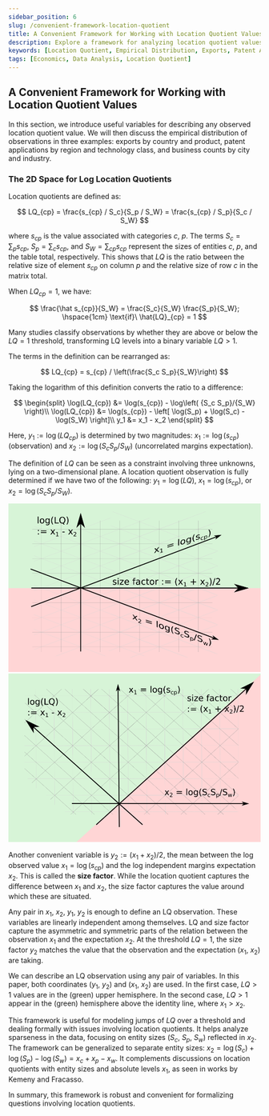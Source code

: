 ```yaml
---
sidebar_position: 6
slug: /convenient-framework-location-quotient
title: A Convenient Framework for Working with Location Quotient Values
description: Explore a framework for analyzing location quotient values, including empirical examples and a 2D space representation.
keywords: [Location Quotient, Empirical Distribution, Exports, Patent Applications, Business Counts]
tags: [Economics, Data Analysis, Location Quotient]
---
```


## A Convenient Framework for Working with Location Quotient Values

In this section, we introduce useful variables for describing any observed location quotient value. We will then discuss the empirical distribution of observations in three examples: exports by country and product, patent applications by region and technology class, and business counts by city and industry.

### The 2D Space for Log Location Quotients

Location quotients are defined as:

$$
LQ_{cp} = \frac{s_{cp} / S_c}{S_p / S_W} = \frac{s_{cp} / S_p}{S_c / S_W}
$$

where $s_{cp}$ is the value associated with categories $c$, $p$. The terms $S_c = \sum_p s_{cp}$, $S_p = \sum_c s_{cp}$, and $S_W = \sum_{cp} s_{cp}$ represent the sizes of entities $c$, $p$, and the table total, respectively. This shows that $LQ$ is the ratio between the relative size of element $s_{cp}$ on column $p$ and the relative size of row $c$ in the matrix total.

When $LQ_{cp} = 1$, we have:

$$
\frac{\hat s_{cp}}{S_W} = \frac{S_c}{S_W} \frac{S_p}{S_W}; \hspace{1cm} \text{if}\ \hat{LQ}_{cp} = 1    
$$

Many studies classify observations by whether they are above or below the $LQ = 1$ threshold, transforming LQ levels into a binary variable $LQ > 1$.

The terms in the definition can be rearranged as:

$$
LQ_{cp} = s_{cp} / \left(\frac{S_c S_p}{S_W}\right)
$$

Taking the logarithm of this definition converts the ratio to a difference:

$$
\begin{split}
\log(LQ_{cp}) &= \log(s_{cp}) - \log\left( {S_c S_p}/{S_W} \right)\\
\log(LQ_{cp}) &= \log(s_{cp}) - \left[ \log(S_p) + \log(S_c) - \log(S_W) \right]\\
y_1 &= x_1 - x_2
\end{split}
$$

Here, $y_1 := \log(LQ_{cp})$ is determined by two magnitudes: $x_1 := \log(s_{cp})$ (observation) and $x_2 := \log\left( {S_c S_p}/{S_W} \right)$ (uncorrelated margins expectation).

The definition of $LQ$ can be seen as a constraint involving three unknowns, lying on a two-dimensional plane. A location quotient observation is fully determined if we have two of the following: $y_1 = \log(LQ)$, $x_1 = \log(s_{cp})$, or $x_2 = \log\left( {S_c S_p}/{S_W} \right)$.

![Convenient coordinates for studying LQ values.](./figures/coords1_plot.png)
![Convenient coordinates for studying LQ values.](./figures/coords2_plot.png)

Another convenient variable is $y_2 := (x_1 + x_2) / 2$, the mean between the log observed value $x_1 = \log(s_{cp})$ and the log independent margins expectation $x_2$. This is called the **size factor**. While the location quotient captures the difference between $x_1$ and $x_2$, the size factor captures the value around which these are situated.

Any pair in $x_1$, $x_2$, $y_1$, $y_2$ is enough to define an LQ observation. These variables are linearly independent among themselves. LQ and size factor capture the asymmetric and symmetric parts of the relation between the observation $x_1$ and the expectation $x_2$. At the threshold $LQ = 1$, the size factor $y_2$ matches the value that the observation and the expectation ($x_1$, $x_2$) are taking.

We can describe an LQ observation using any pair of variables. In this paper, both coordinates ($y_1$, $y_2$) and ($x_1$, $x_2$) are used. In the first case, $LQ > 1$ values are in the (green) upper hemisphere. In the second case, $LQ > 1$ appear in the (green) hemisphere above the identity line, where $x_1 > x_2$.

This framework is useful for modeling jumps of $LQ$ over a threshold and dealing formally with issues involving location quotients. It helps analyze sparseness in the data, focusing on entity sizes ($S_c$, $S_p$, $S_w$) reflected in $x_2$. The framework can be generalized to separate entity sizes: $x_2 = \log(S_c) + \log(S_p) - \log(S_w) = x_c + x_p - x_w$. It complements discussions on location quotients with entity sizes and absolute levels $x_1$, as seen in works by Kemeny and Fracasso.

In summary, this framework is robust and convenient for formalizing questions involving location quotients.